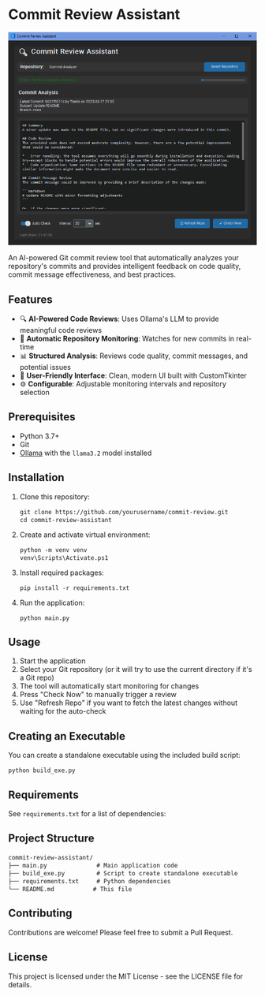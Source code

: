 # Commit Review Assistant

![Project Screenshot](project.png?raw=true)

An AI-powered Git commit review tool that automatically analyzes your repository's commits and provides intelligent feedback on code quality, commit message effectiveness, and best practices.

## Features

- 🔍 **AI-Powered Code Reviews**: Uses Ollama's LLM to provide meaningful code reviews
- 🔄 **Automatic Repository Monitoring**: Watches for new commits in real-time
- 📊 **Structured Analysis**: Reviews code quality, commit messages, and potential issues
- 🚀 **User-Friendly Interface**: Clean, modern UI built with CustomTkinter
- ⚙️ **Configurable**: Adjustable monitoring intervals and repository selection

## Prerequisites

- Python 3.7+
- Git
- [Ollama](https://ollama.ai/) with the `llama3.2` model installed

## Installation

1. Clone this repository:
   ```
   git clone https://github.com/yourusername/commit-review.git
   cd commit-review-assistant
   ```
2. Create and activate virtual environment:
   ```
   python -m venv venv
   venv\Scripts\Activate.ps1
   ```

3. Install required packages:
   ```
   pip install -r requirements.txt
   ```

4. Run the application:
   ```
   python main.py
   ```

## Usage

1. Start the application
2. Select your Git repository (or it will try to use the current directory if it's a Git repo)
3. The tool will automatically start monitoring for changes
4. Press "Check Now" to manually trigger a review
5. Use "Refresh Repo" if you want to fetch the latest changes without waiting for the auto-check

## Creating an Executable

You can create a standalone executable using the included build script:

```
python build_exe.py
```

## Requirements

See `requirements.txt` for a list of dependencies:


## Project Structure

```
commit-review-assistant/
├── main.py              # Main application code
├── build_exe.py         # Script to create standalone executable
├── requirements.txt     # Python dependencies
└── README.md           # This file
```

## Contributing

Contributions are welcome! Please feel free to submit a Pull Request.

## License

This project is licensed under the MIT License - see the LICENSE file for details.
